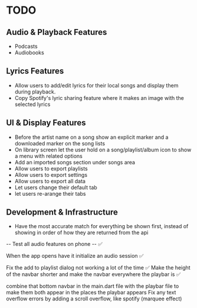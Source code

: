 # TODO

## Audio & Playback Features

- Podcasts
- Audiobooks

## Lyrics Features

- Allow users to add/edit lyrics for their local songs and display them during playback.
- Copy Spotify's lyric sharing feature where it makes an image with the selected lyrics

## UI & Display Features

- Before the artist name on a song show an explicit marker and a downloaded marker on the song lists
- On library screen let the user hold on a song/playlist/album icon to show a menu with related options
- Add an imported songs section under songs area
- Allow users to export playlists
- Allow users to export settings
- Allow users to export all data
- Let users change their default tab
- let users re-arange their tabs

## Development & Infrastructure

- Have the most accurate match for everything be shown first, instead of showing in order of how they are returned from the api

-- Test all audio features on phone -- ✅

When the app opens have it initialize an audio session ✅

Fix the add to playlist dialog not working a lot of the time ✅
Make the height of the navbar shorter and make the navbar everywhere the playbar is ✅

combine that bottom navbar in the main.dart file with the playbar file to make them both appear in the places the playbar appears
Fix any text overflow errors by adding a scroll overflow, like spotify (marquee effect)